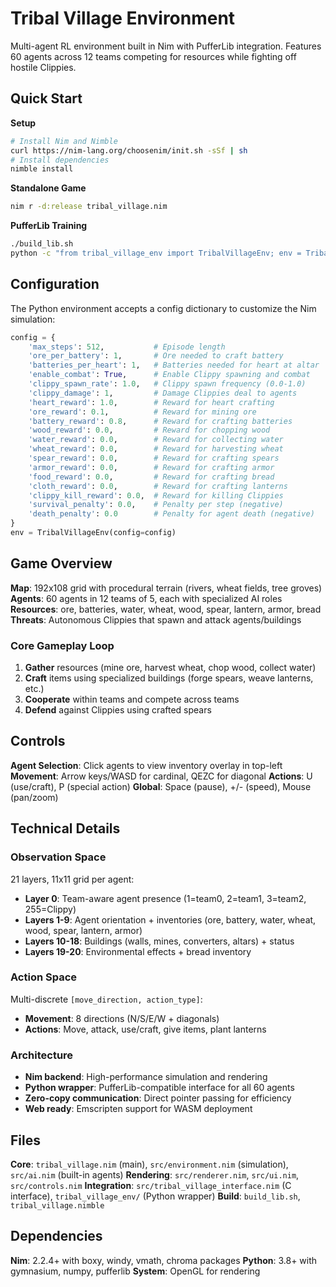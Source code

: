 # Tribal Village Environment

Multi-agent RL environment built in Nim with PufferLib integration. Features 60 agents across 12 teams competing for resources while fighting off hostile Clippies.

## Quick Start

**Setup**
```bash
# Install Nim and Nimble
curl https://nim-lang.org/choosenim/init.sh -sSf | sh
# Install dependencies
nimble install
```

**Standalone Game**
```bash
nim r -d:release tribal_village.nim
```

**PufferLib Training**
```bash
./build_lib.sh
python -c "from tribal_village_env import TribalVillageEnv; env = TribalVillageEnv()"
```

## Configuration

The Python environment accepts a config dictionary to customize the Nim simulation:

```python
config = {
    'max_steps': 512,           # Episode length
    'ore_per_battery': 1,       # Ore needed to craft battery
    'batteries_per_heart': 1,   # Batteries needed for heart at altar
    'enable_combat': True,      # Enable Clippy spawning and combat
    'clippy_spawn_rate': 1.0,   # Clippy spawn frequency (0.0-1.0)
    'clippy_damage': 1,         # Damage Clippies deal to agents
    'heart_reward': 1.0,        # Reward for heart crafting
    'ore_reward': 0.1,          # Reward for mining ore
    'battery_reward': 0.8,      # Reward for crafting batteries
    'wood_reward': 0.0,         # Reward for chopping wood
    'water_reward': 0.0,        # Reward for collecting water
    'wheat_reward': 0.0,        # Reward for harvesting wheat
    'spear_reward': 0.0,        # Reward for crafting spears
    'armor_reward': 0.0,        # Reward for crafting armor
    'food_reward': 0.0,         # Reward for crafting bread
    'cloth_reward': 0.0,        # Reward for crafting lanterns
    'clippy_kill_reward': 0.0,  # Reward for killing Clippies
    'survival_penalty': 0.0,    # Penalty per step (negative)
    'death_penalty': 0.0        # Penalty for agent death (negative)
}
env = TribalVillageEnv(config=config)
```

## Game Overview

**Map**: 192x108 grid with procedural terrain (rivers, wheat fields, tree groves)
**Agents**: 60 agents in 12 teams of 5, each with specialized AI roles
**Resources**: ore, batteries, water, wheat, wood, spear, lantern, armor, bread
**Threats**: Autonomous Clippies that spawn and attack agents/buildings

### Core Gameplay Loop
1. **Gather** resources (mine ore, harvest wheat, chop wood, collect water)
2. **Craft** items using specialized buildings (forge spears, weave lanterns, etc.)
3. **Cooperate** within teams and compete across teams
4. **Defend** against Clippies using crafted spears

## Controls

**Agent Selection**: Click agents to view inventory overlay in top-left
**Movement**: Arrow keys/WASD for cardinal, QEZC for diagonal
**Actions**: U (use/craft), P (special action)
**Global**: Space (pause), +/- (speed), Mouse (pan/zoom)

## Technical Details

### Observation Space
21 layers, 11x11 grid per agent:
- **Layer 0**: Team-aware agent presence (1=team0, 2=team1, 3=team2, 255=Clippy)
- **Layers 1-9**: Agent orientation + inventories (ore, battery, water, wheat, wood, spear, lantern, armor)
- **Layers 10-18**: Buildings (walls, mines, converters, altars) + status
- **Layers 19-20**: Environmental effects + bread inventory

### Action Space
Multi-discrete `[move_direction, action_type]`:
- **Movement**: 8 directions (N/S/E/W + diagonals)
- **Actions**: Move, attack, use/craft, give items, plant lanterns

### Architecture
- **Nim backend**: High-performance simulation and rendering
- **Python wrapper**: PufferLib-compatible interface for all 60 agents
- **Zero-copy communication**: Direct pointer passing for efficiency
- **Web ready**: Emscripten support for WASM deployment

## Files

**Core**: `tribal_village.nim` (main), `src/environment.nim` (simulation), `src/ai.nim` (built-in agents)
**Rendering**: `src/renderer.nim`, `src/ui.nim`, `src/controls.nim`
**Integration**: `src/tribal_village_interface.nim` (C interface), `tribal_village_env/` (Python wrapper)
**Build**: `build_lib.sh`, `tribal_village.nimble`

## Dependencies

**Nim**: 2.2.4+ with boxy, windy, vmath, chroma packages
**Python**: 3.8+ with gymnasium, numpy, pufferlib
**System**: OpenGL for rendering